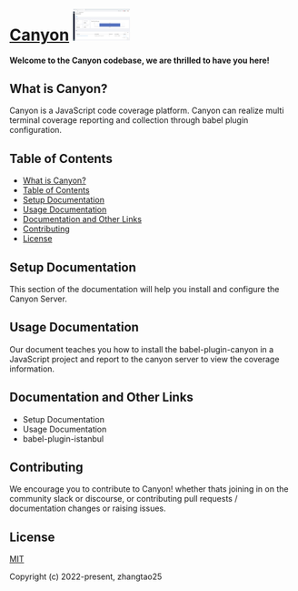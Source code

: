 # [Canyon](https://github.com/canyon-project/canyon) <img src="https://github.com/canyon-project/canyon/blob/main/screenshots/screenshot_build_success.jpeg" style="max-width:100px;" />
**Welcome to the Canyon codebase, we are thrilled to have you here!**

## What is Canyon?
Canyon is a JavaScript code coverage platform.
Canyon can realize multi terminal coverage reporting and collection through babel plugin configuration.

## Table of Contents

- [What is Canyon?](#what-is-canyon)
- [Table of Contents](#table-of-contents)
- [Setup Documentation](setup-documentation)
- [Usage Documentation](usage-documentation)
- [Documentation and Other Links](Documentation-and-Other-Links)
- [Contributing](#Contributing)
- [License](#License)

## Setup Documentation

This section of the documentation will help you install and configure the Canyon Server.

## Usage Documentation

Our document teaches you how to install the babel-plugin-canyon in a JavaScript project and report to the canyon server to view the coverage information.

## Documentation and Other Links

- Setup Documentation
- Usage Documentation
- babel-plugin-istanbul

## Contributing

We encourage you to contribute to Canyon! whether thats joining in on the community slack or discourse, or contributing pull requests / documentation changes or raising issues.

## License

[MIT](https://opensource.org/licenses/MIT)

Copyright (c) 2022-present, zhangtao25

